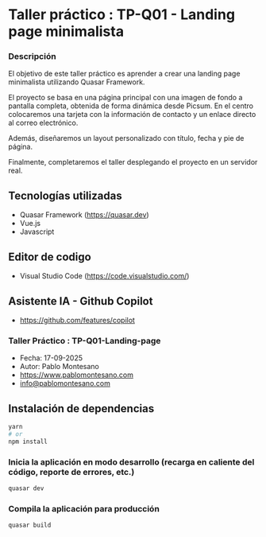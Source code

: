 # Taller práctico : TP-Q01 - Landing page minimalista

### Descripción

El objetivo de este taller práctico es aprender a crear una landing page minimalista utilizando Quasar Framework.

El proyecto se basa en una página principal con una imagen de fondo a pantalla completa, obtenida de forma dinámica desde Picsum. En el centro colocaremos una tarjeta con la información de contacto y un enlace directo al correo electrónico.

Además, diseñaremos un layout personalizado con título, fecha y pie de página.

Finalmente, completaremos el taller desplegando el proyecto en un servidor real.

## Tecnologías utilizadas

- Quasar Framework (https://quasar.dev)
- Vue.js
- Javascript

## Editor de codigo

- Visual Studio Code (https://code.visualstudio.com/)

## Asistente IA - Github Copilot

- https://github.com/features/copilot

### Taller Práctico : TP-Q01-Landing-page

- Fecha: 17-09-2025
- Autor: Pablo Montesano
- https://www.pablomontesano.com
- info@pablomontesano.com

## Instalación de dependencias

```bash
yarn
# or
npm install
```

### Inicia la aplicación en modo desarrollo (recarga en caliente del código, reporte de errores, etc.)

```bash
quasar dev
```

### Compila la aplicación para producción

```bash
quasar build
```
